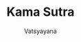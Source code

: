---
title: "Kama Sutra"
author: ["Vatsyayana"]
year: 300
language: ["Sanskrit", "English"]
genre: ["Classical Literature", "Philosophy", "Social Sciences"]
description: "Vatsyayana's Kama Sutra stands as ancient India's comprehensive treatise on kama (sensual pleasure), one of Hinduism's four legitimate life goals alongside dharma (duty), artha (prosperity), and moksha (liberation). Composed in 3rd century CE, this work of seven books systematically addresses not merely sexual positions (its Western reputation) but holistic philosophy of pleasure, love, relationships, and aesthetic living. The text covers: general principles of pleasure and life goals (Book I), sexual union techniques (Book II), courting and marriage (Book III), wives' conduct (Book IV), other men's wives (Book V), courtesans (Book VI), and attraction arts (Book VII). Beyond technical instruction, Vatsyayana presents sophisticated urban sociology: describing cosmopolitan nagaraka (man-about-town) lifestyle, courtesans' economic and artistic roles, gender dynamics in aristocratic circles, and pleasure's philosophical legitimacy within dharmic framework. Richard Burton's 1883 translation introduced this text to Victorian England, scandalizing some while revealing Indian civilization's mature, non-puritanical approach to sexuality, where erotic pleasure received systematic philosophical and practical treatment comparable to ethics, politics, or economics."
collections: ['classical-literature', 'philosophy', 'ancient-wisdom', 'historical-literature']
sources:
  - name: "Project Gutenberg (Richard Burton translation)"
    url: "https://www.gutenberg.org/ebooks/27827"
    type: "other"
references:
  - name: "Wikipedia: Kama Sutra"
    url: "https://en.wikipedia.org/wiki/Kama_Sutra"
    type: "wikipedia"
  - name: "Wikipedia: Vatsyayana"
    url: "https://en.wikipedia.org/wiki/Vatsyayana"
    type: "wikipedia"
  - name: "Wikipedia: Kama"
    url: "https://en.wikipedia.org/wiki/Kama"
    type: "wikipedia"
  - name: "Wikipedia: Purushartha"
    url: "https://en.wikipedia.org/wiki/Puru%E1%B9%A3%C4%81rtha"
    type: "wikipedia"
  - name: "Open Library: Kama Sutra year"
    url: "https://openlibrary.org/search?q=Kama+Sutra+year+300+language+Sanskrit+Vatsyayana"
    type: "other"
featured: false
publishDate: 2025-10-30
tags: ['classical-literature', 'philosophy', 'science']
---